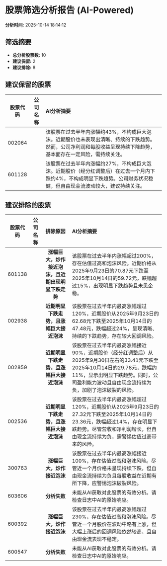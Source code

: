 # 股票筛选分析报告 (AI-Powered)

**分析时间:** 2025-10-14 18:14:12

## 筛选摘要

- **总分析股票数:** 10
- **建议保留:** 2
- **建议排除:** 8

## 建议保留的股票

| 股票代码 | 公司名称 | AI分析摘要 |
|:---:|:---:|:---|
| 002064 |  | 该股票在过去半年内涨幅约43%，不构成巨大泡沫。近期股价也未表现出清晰、持续的下跌趋势。然而，公司净利润和每股收益呈现持续下降趋势，基本面存在一定风险，需持续关注。 |
| 601128 |  | 该股票在过去半年内涨幅约27%，不构成巨大泡沫。近期股价（经分红调整后）在过去一个月内下跌约4%，不构成明显下跌趋势。公司财务状况稳健，但自由现金流波动较大，建议持续关注。 |

## 建议排除的股票

| 股票代码 | 公司名称 | 排除原因 | AI分析摘要 |
|:---:|:---:|:---:|:---|
| 601138 |  | **涨幅巨大，炒作接近泡沫，且近期出现明显下跌走势** | 该股票在过去半年内涨幅超过200%，存在估值过高和泡沫风险。近期价格从2025年9月23日的70.87元下跌至2025年10月14日的59.72元，跌幅超过15%，出现明显下跌趋势且未见企稳。 |
| 002938 |  | **近期明显下跌走势，且涨幅巨大接近泡沫** | 该股票在过去半年内最高涨幅超过120%，近期股价从2025年9月23日的62.68元下跌至2025年10月14日的47.48元，跌幅超过24%，呈现清晰、持续的下跌趋势，存在较大回调风险。 |
| 002859 |  | **近期明显下跌走势，且涨幅巨大接近泡沫** | 该股票在过去半年内最高涨幅接近90%，近期股价（经分红调整后）从2025年9月30日左右的33.41元下跌至2025年10月14日的29.78元，跌幅约11%，显示出明显下跌趋势。同时，公司盈利能力波动且自由现金流持续为负，加剧了泡沫破裂的风险。 |
| 002536 |  | **近期明显下跌走势，且涨幅巨大接近泡沫** | 该股票在过去半年内最高涨幅超过120%，近期股价从2025年9月23日的27.32元下跌至2025年10月14日的23.36元，跌幅超过14%，存在明显下跌趋势。尽管营收和净利润增长，但自由现金流持续为负，需警惕估值过高带来的风险。 |
| 300763 |  | **涨幅巨大，炒作接近泡沫** | 该股票在过去半年内最高涨幅接近100%，存在估值过高和泡沫风险。尽管近一个月价格未呈现持续下跌，但自由现金流持续为负且每股收益在近期有所下降，应警惕泡沫破裂风险。 |
| 603606 |  | **分析失败** | 未能从AI获取对此股票的有效分析。请检查日志中AI的原始响应。 |
| 600392 |  | **涨幅巨大，炒作接近泡沫** | 该股票在过去半年内最高涨幅超过230%，存在估值过高和泡沫风险。尽管近一个月股价在波动中略有上涨，但大幅上涨后的回调风险依然较高，且自由现金流表现不稳定。 |
| 600547 |  | **分析失败** | 未能从AI获取对此股票的有效分析。请检查日志中AI的原始响应。 |
